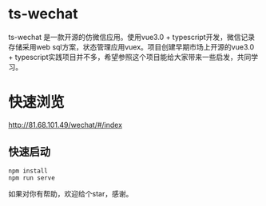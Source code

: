 # ts-wechat
ts-wechat 是一款开源的仿微信应用。使用vue3.0 + typescript开发，微信记录存储采用web sql方案，状态管理应用vuex。项目创建早期市场上开源的vue3.0 + typescript实践项目并不多，希望参照这个项目能给大家带来一些启发，共同学习。

# 快速浏览
http://81.68.101.49/wechat/#/index

## 快速启动
```
npm install
npm run serve
```
如果对你有帮助，欢迎给个star，感谢。
